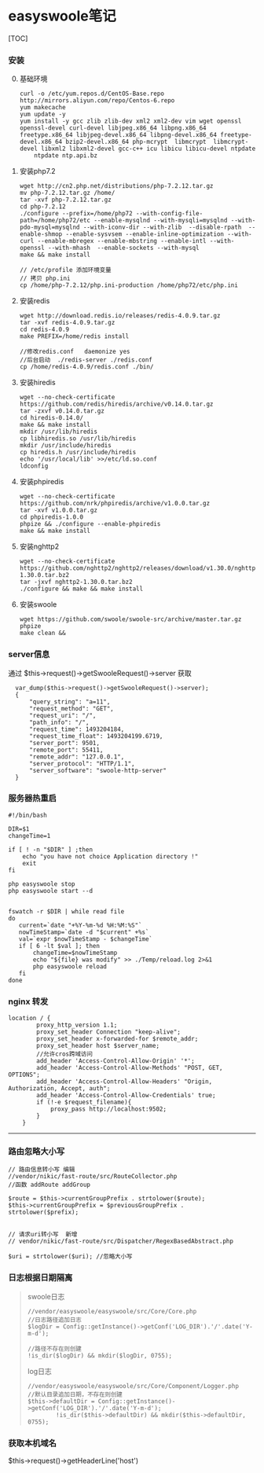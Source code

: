 # easyswoole笔记

[TOC]



### 安装

  0. 基础环境 
      ```
      curl -o /etc/yum.repos.d/CentOS-Base.repo http://mirrors.aliyun.com/repo/Centos-6.repo
      yum makecache
      yum update -y
      yum install -y gcc zlib zlib-dev xml2 xml2-dev vim wget openssl openssl-devel curl-devel libjpeg.x86_64 libpng.x86_64 freetype.x86_64 libjpeg-devel.x86_64 libpng-devel.x86_64 freetype-devel.x86_64 bzip2-devel.x86_64 php-mcrypt  libmcrypt  libmcrypt-devel libxml2 libxml2-devel gcc-c++ icu libicu libicu-devel ntpdate
          ntpdate ntp.api.bz
      ```

  1. 安装php7.2  

     ```
     wget http://cn2.php.net/distributions/php-7.2.12.tar.gz
     mv php-7.2.12.tar.gz /home/
     tar -xvf php-7.2.12.tar.gz
     cd php-7.2.12
     ./configure --prefix=/home/php72 --with-config-file-path=/home/php72/etc --enable-mysqlnd --with-mysqli=mysqlnd --with-pdo-mysql=mysqlnd --with-iconv-dir --with-zlib  --disable-rpath  --enable-shmop --enable-sysvsem --enable-inline-optimization --with-curl --enable-mbregex --enable-mbstring --enable-intl --with-openssl --with-mhash  --enable-sockets --with-mysql
     make && make install
     
     // /etc/profile 添加环境变量
     // 拷贝 php.ini
     cp /home/php-7.2.12/php.ini-production /home/php72/etc/php.ini
     ```

  2. 安装redis  

     ```
     wget http://download.redis.io/releases/redis-4.0.9.tar.gz
     tar -xvf redis-4.0.9.tar.gz
     cd redis-4.0.9
     make PREFIX=/home/redis install
     
     //修改redis.conf   daemonize yes
     //后台启动  ./redis-server ./redis.conf
     cp /home/redis-4.0.9/redis.conf ./bin/
     ```

  3. 安装hiredis  

     ```
     wget --no-check-certificate https://github.com/redis/hiredis/archive/v0.14.0.tar.gz
     tar -zxvf v0.14.0.tar.gz
     cd hiredis-0.14.0/
     make && make install
     mkdir /usr/lib/hiredis
     cp libhiredis.so /usr/lib/hiredis
     mkdir /usr/include/hiredis
     cp hiredis.h /usr/include/hiredis
     echo '/usr/local/lib' >>/etc/ld.so.conf
     ldconfig
     ```

  4. 安装phpiredis  

     ```
     wget --no-check-certificate https://github.com/nrk/phpiredis/archive/v1.0.0.tar.gz
     tar -xvf v1.0.0.tar.gz
     cd phpiredis-1.0.0
     phpize && ./configure --enable-phpiredis
     make && make install
     ```

  5. 安装nghttp2  

     ```
     wget --no-check-certificate https://github.com/nghttp2/nghttp2/releases/download/v1.30.0/nghttp2-1.30.0.tar.bz2
     tar -jxvf nghttp2-1.30.0.tar.bz2
     ./configure && make && make install
     ```

  6. 安装swoole  

     ```
     wget https://github.com/swoole/swoole-src/archive/master.tar.gz
     phpize
     make clean &&
     ```

### server信息

  通过 $this->request()->getSwooleRequest()->server 获取
  ```
    var_dump($this->request()->getSwooleRequest()->server);
    {
        "query_string": "a=11",
        "request_method": "GET",
        "request_uri": "/",
        "path_info": "/",
        "request_time": 1493204184,
        "request_time_float": 1493204199.6719,
        "server_port": 9501,
        "remote_port": 55411,
        "remote_addr": "127.0.0.1",
        "server_protocol": "HTTP/1.1",
        "server_software": "swoole-http-server"
    }
  ```

### 服务器热重启
```
#!/bin/bash

DIR=$1
changeTime=1

if [ ! -n "$DIR" ] ;then
    echo "you have not choice Application directory !"
    exit
fi

php easyswoole stop
php easyswoole start --d


fswatch -r $DIR | while read file
do
   current=`date "+%Y-%m-%d %H:%M:%S"`
   nowTimeStamp=`date -d "$current" +%s`
   val=`expr $nowTimeStamp - $changeTime`
   if [ 6 -lt $val ]; then
       changeTime=$nowTimeStamp
       echo "${file} was modify" >> ./Temp/reload.log 2>&1
       php easyswoole reload
   fi
done

```


### nginx 转发
```
location / {
        proxy_http_version 1.1;
        proxy_set_header Connection "keep-alive";
        proxy_set_header x-forwarded-for $remote_addr;
        proxy_set_header host $server_name;
        //允许cros跨域访问
        add_header 'Access-Control-Allow-Origin' '*';
        add_header 'Access-Control-Allow-Methods' "POST, GET, OPTIONS";
        add_header 'Access-Control-Allow-Headers' "Origin, Authorization, Accept, auth";
        add_header 'Access-Control-Allow-Credentials' true;
        if (!-e $request_filename){
            proxy_pass http://localhost:9502;
        }
    }

```

------

### 路由忽略大小写

```
// 路由信息转小写 编辑
//vendor/nikic/fast-route/src/RouteCollector.php  
//函数 addRoute addGroup

$route = $this->currentGroupPrefix . strtolower($route);
$this->currentGroupPrefix = $previousGroupPrefix . strtolower($prefix);


// 请求uri转小写  新增
// vendor/nikic/fast-route/src/Dispatcher/RegexBasedAbstract.php 

$uri = strtolower($uri); //忽略大小写
```

### 日志根据日期隔离

> swoole日志
>
> ```
> //vendor/easyswoole/easyswoole/src/Core/Core.php
> //日志路径追加日志
> $logDir = Config::getInstance()->getConf('LOG_DIR').'/'.date('Y-m-d');
> 
> //路径不存在则创建
> !is_dir($logDir) && mkdir($logDir, 0755);
> ```
>
> log日志
>
> ```
> //vendor/easyswoole/easyswoole/src/Core/Component/Logger.php
> //默认目录追加日期，不存在则创建
> $this->defaultDir = Config::getInstance()->getConf('LOG_DIR').'/'.date('Y-m-d');
>         !is_dir($this->defaultDir) && mkdir($this->defaultDir, 0755);
> ```
>
>

### 获取本机域名

  $this->request()->getHeaderLine('host')